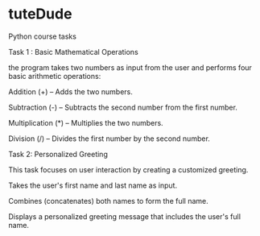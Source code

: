 # tuteDude
Python course tasks

Task 1 : Basic Mathematical Operations

the program takes two numbers as input from the user and performs four basic arithmetic operations:

Addition (+) – Adds the two numbers.

Subtraction (-) – Subtracts the second number from the first number.

Multiplication (*) – Multiplies the two numbers.

Division (/) – Divides the first number by the second number.

Task 2: Personalized Greeting

This task focuses on user interaction by creating a customized greeting.

Takes the user's first name and last name as input.

Combines (concatenates) both names to form the full name.

Displays a personalized greeting message that includes the user's full name.

